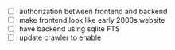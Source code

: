 - [ ] authorization between frontend and backend
- [ ] make frontend look like early 2000s website
- [ ] have backend using sqlite FTS
- [ ] update crawler to enable 
